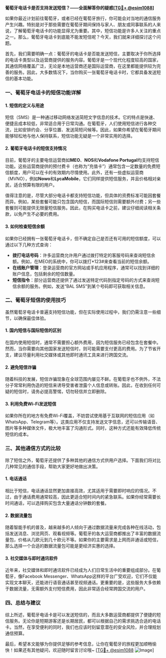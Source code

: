 **葡萄牙电话卡是否支持发送短信？——全面解答你的疑惑[[TG💪+ @esim1088](https://t.me/s/esim1088)]**

如果你最近计划前往葡萄牙，或者已经在葡萄牙旅行，你可能会对当地的通信服务产生兴趣。特别是对于那些需要在葡萄牙期间保持与家人、朋友或同事联系的人来说，了解葡萄牙电话卡的功能显得尤为重要。其中，短信功能是许多人关注的重点之一。那么，葡萄牙电话卡到底能不能发短信呢？今天，我们就来详细探讨这个问题。

首先，我们需要明确一点：葡萄牙的电话卡是否能发送短信，主要取决于你所选择的电话卡类型以及运营商提供的服务内容。葡萄牙是一个现代化程度较高的国家，其通信网络覆盖广泛，无论是本地运营商还是国际运营商，在这里都能提供较为完善的服务。因此，大多数情况下，当你购买一张葡萄牙电话卡时，它都具备发送短信的基本功能。

### **一、葡萄牙电话卡的短信功能详解**

#### **1. 短信的定义与用途**
短信（SMS）是一种通过移动网络发送简短文字信息的技术。它的特点是快速、便捷且成本较低，非常适合用于日常沟通。在葡萄牙，人们使用短信进行各种交流，比如安排约会、分享位置、发送简短问候等。因此，如果你希望在葡萄牙期间能够轻松地与他人保持联系，短信功能无疑是一个非常实用的选择。

#### **2. 葡萄牙电话卡的短信支持情况**
目前，葡萄牙的主要电信运营商如**MEO**、**NOS**和**Vodafone Portugal**均支持短信功能。这些运营商提供的预付费卡（也称为“充值卡”）通常包含一定数量的免费短信额度，用户可以在卡的有效期内尽情使用。此外，还有一些虚拟运营商（MVNO），例如**Nowo**和**LycaMobile**，它们同样提供短信服务，并且价格相对亲民，适合预算有限的用户。

值得注意的是，尽管大部分电话卡都支持短信功能，但具体的资费标准可能因套餐而异。例如，某些套餐可能只包含国内短信，而国际短信则需要额外付费；另一些套餐则可能提供无限量短信服务。因此，在购买电话卡之前，建议仔细阅读相关条款，以免产生不必要的费用。

#### **3. 如何检查短信余额**
如果你已经拥有一张葡萄牙电话卡，但不确定自己是否还有可用的短信额度，可以通过以下几种方式查询：

- **拨打电话号码**：许多运营商允许用户通过拨打特定的客服号码来查询短信余额。例如，在MEO的系统中，你可以拨打*123#来查看当前的短信余额。
- **在线账户管理**：登录运营商的官方网站或手机应用程序，通常可以找到详细的账户信息，包括剩余的短信数量。
- **短信指令**：部分运营商还提供了通过发送特定代码到指定号码的方式来查询短信余额的服务。例如，发送“BAL SMS”到某个号码即可获取相关信息。

### **二、葡萄牙短信的使用技巧**

虽然葡萄牙电话卡普遍支持短信功能，但在实际使用过程中，我们仍需注意一些细节，以确保最佳体验。

#### **1. 国内短信与国际短信的区别**
在国内使用短信时，通常不需要担心额外费用，因为短信服务已经包含在套餐中。然而，当你需要向其他国家发送短信时，则可能需要支付更高的费用。为了节省开支，建议尽量利用社交媒体或其他即时通讯工具来进行跨国交流。

#### **2. 避免短信诈骗**
随着科技的发展，短信诈骗现象在全球范围内屡见不鲜。在葡萄牙也不例外，不法分子常常利用伪造的短信来诱导受害者泄露个人信息或转账。因此，在收到任何可疑的短信时，请务必提高警惕，切勿轻信并立即删除。

#### **3. 利用免费Wi-Fi发送短信**
如果你所在的地方有免费Wi-Fi覆盖，不妨尝试使用基于互联网的短信应用（如WhatsApp、Telegram等）。这类应用不仅支持发送文字信息，还可以传输语音、图片等多种媒体文件，极大地丰富了沟通形式。同时，这种方式还能有效降低传统短信的成本。

### **三、其他通信方式的比较**

除了短信之外，葡萄牙还提供了多种其他的通信方式供用户选择。下面我们将对比几种常见的通信手段，帮助大家更好地做出决策。

#### **1. 电话通话**
相比于短信，电话通话显然更加直接高效，尤其适用于需要即时响应的情况。不过，由于通话费用通常较高，因此更适合短时间内的紧急联系。如果你经常需要长时间通话，可以选择购买包含大量通话分钟数的套餐。

#### **2. 数据流量包**
随着智能手机的普及，越来越多的人倾向于通过数据流量来完成各种在线活动，包括发送消息、浏览网页、观看视频等。葡萄牙的各大运营商都推出了丰富的数据流量包，价格从几欧元到几十欧元不等。如果你的主要需求是上网而非通话或短信，那么选择一个合适的数据流量包可能是更经济实惠的选择。

#### **3. 社交媒体与即时通讯软件**
近年来，社交媒体和即时通讯软件已经成为人们日常生活中的重要组成部分。在葡萄牙，像Facebook Messenger、WhatsApp这样的平台广受欢迎，它们不仅能实现文本聊天，还能进行语音通话甚至视频通话。更重要的是，这些服务大多依赖于数据流量，无需额外支付短信费用，因此非常适合经常跨国交流的用户。

### **四、总结与建议**

综上所述，葡萄牙电话卡是可以发送短信的，而且大多数运营商都提供了便捷的短信服务。无论你是短期游客还是长期居民，都可以根据自己的需求挑选合适的电话卡。当然，在享受便利的同时，我们也应该时刻留意潜在的安全风险，并合理规划通信预算。

最后，希望本文能够为你提供足够的参考信息，让你在葡萄牙的旅程更加顺畅愉快！如果还有其他疑问，欢迎随时留言讨论哦~ [[TG💪+ @esim1088](https://t.me/s/esim1088) ![Image](https://i.postimg.cc/4NQfJmqS/Snipaste-2025-05-13-00-14-12.png)]